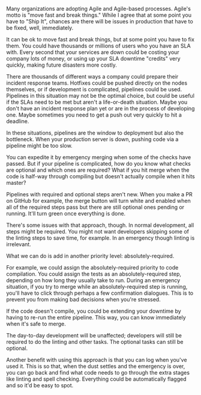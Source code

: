 Many organizations are adopting Agile and Agile-based processes. Agile's motto is "move fast and break things." While I agree that at some point you have to "Ship It", chances are there will be issues in production that have to be fixed, well, immediately.

It can be ok to move fast and break things, but at some point you have to fix them. You could have thousands or millions of users who you have an SLA with. Every second that your services are down could be costing your company lots of money, or using up your SLA downtime "credits" very quickly, making future disasters more costly.

There are thousands of different ways a company could prepare their incident response teams. Hotfixes could be pushed directly on the nodes themselves, or if development is complicated, pipelines could be used. Pipelines in this situation may not be the optimal choice, but could be useful if the SLAs need to be met but aren't a life-or-death situation. Maybe you don't have an incident response plan yet or are in the process of developing one. Maybe sometimes you need to get a push out very quickly to hit a deadline.

In these situations, pipelines are the window to deployment but also the bottleneck. When your production server is down, pushing code via a pipeline might be too slow.

You can expedite it by emergency merging when some of the checks have passed. But if your pipeline is complicated, how do you know what checks are optional and which ones are required? What if you hit merge when the code is half-way through compiling but doesn't actually compile when it hits master?

Pipelines with required and optional steps aren\'t new. When you make a PR on GitHub for example, the merge button will turn white and enabled when all of the required steps pass but there are still optional ones pending or running. It'll turn green once everything is done.

There's some issues with that approach, though. In normal development, all steps might be required. You might not want developers skipping some of the linting steps to save time, for example. In an emergency though linting is irrelevant.

What we can do is add in another priority level: absolutely-required.

For example, we could assign the absolutely-required priority to code compilation. You could assign the tests as an absolutely-required step, depending on how long they usually take to run. During an emergency situation, if you try to merge while an absolutely-required step is running, you'll have to click through perhaps a few confirmation dialogues. This is to prevent you from making bad decisions when you're stressed.

If the code doesn't compile, you could be extending your downtime by having to re-run the entire pipeline. This way, you can know immediately when it's safe to merge.

The day-to-day development will be unaffected; developers will still be required to do the linting and other tasks. The optional tasks can still be optional.

Another benefit with using this approach is that you can log when you've used it. This is so that, when the dust settles and the emergency is over, you can go back and find what code needs to go through the extra stages like linting and spell checking. Everything could be automatically flagged and so it'd be easy to spot.

